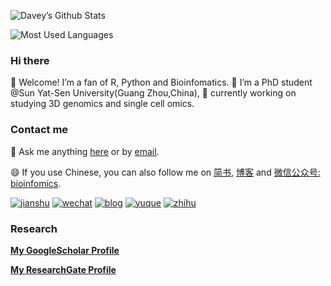 <!--
**dongwei1220/dongwei1220** is a ✨ _special_ ✨ repository because its `README.md` (this file) appears on your GitHub profile.

Here are some ideas to get you started:

- 🔭 I’m currently working on ...
- 🌱 I’m currently learning ...
- 👯 I’m looking to collaborate on ...
- 🤔 I’m looking for help with ...
- 💬 Ask me about ...
- 📫 How to reach me: ...
- 😄 Pronouns: ...
- ⚡ Fun fact: ...
-->

![Davey’s Github Stats](https://github-readme-stats.vercel.app/api?username=dongwei1220&show_icons=true&theme=dark&count_private=true) 

![Most Used Languages](https://github-readme-stats.vercel.app/api/top-langs/?username=dongwei1220&theme=dark&layout=compact&langs_count=10&card_width=445)


### Hi there

👋 Welcome\! I’m a fan of R, Python and Bioinfomatics. 
🔭 I’m a PhD student @Sun Yat-Sen University(Guang Zhou,China), 
🌱 currently working on studying 3D genomics and single cell omics.

### Contact me

💬 Ask me anything
[here](https://github.com/dongwei1220/dongwei1220/issues) or by
[email](mailto:dongw26@mail2.sysu.edu.cn).

😄 If you use Chinese, you can also follow me on
[简书](https://www.jianshu.com/u/d27c7f02a323),
[博客](http://bioinfomics.top/) and
[微信公众号: bioinfomics](https://i.loli.net/2020/09/23/Dhr9dZ4lbATW5ox.png).

[![jianshu](https://img.shields.io/badge/董炜-简书-yellow)](https://www.jianshu.com/u/d27c7f02a323) [![wechat](https://img.shields.io/badge/董炜-微信公众号-important)](https://i.loli.net/2020/09/23/Dhr9dZ4lbATW5ox.png) [![blog](https://img.shields.io/badge/董炜-博客-blueviolet)](http://bioinfomics.top/)  [![yuque](https://img.shields.io/badge/董炜-语雀-blue)](https://www.yuque.com/davey-brweo) [![zhihu](https://img.shields.io/badge/董炜-知乎-ff69b4)](https://www.zhihu.com/people/davey1220) 

### Research
[**My GoogleScholar Profile**](https://scholar.google.com/citations?hl=en&user=d4toAcAAAAAJ)

[**My ResearchGate Profile**](https://www.researchgate.net/profile/Wei_Dong34)

